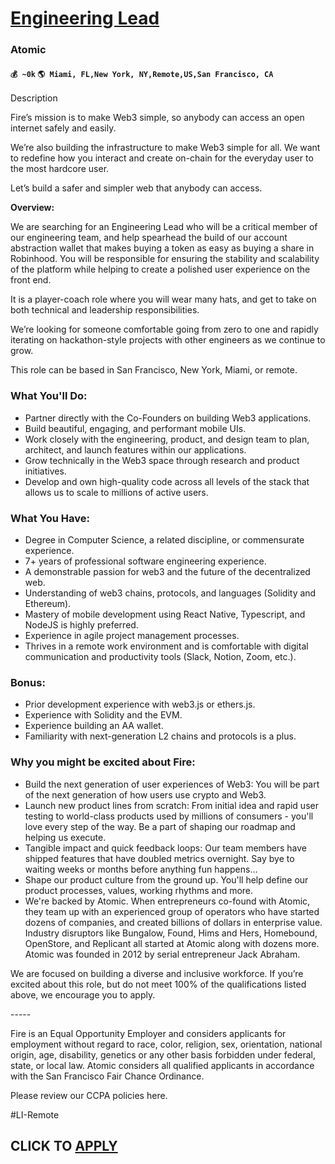# [Engineering Lead](https://www.remotewlb.com/apply/engineering-lead-72007)  
### Atomic  
#### `💰 ~0k` `🌎 Miami, FL,New York, NY,Remote,US,San Francisco, CA`  

Description

Fire’s mission is to make Web3 simple, so anybody can access an open internet safely and easily.

  

We’re also building the infrastructure to make Web3 simple for all. We want to redefine how you interact and create on-chain for the everyday user to the most hardcore user.

  

Let’s build a safer and simpler web that anybody can access.

  

 **Overview:**

We are searching for an Engineering Lead who will be a critical member of our engineering team, and help spearhead the build of our account abstraction wallet that makes buying a token as easy as buying a share in Robinhood. You will be responsible for ensuring the stability and scalability of the platform while helping to create a polished user experience on the front end.

  

It is a player-coach role where you will wear many hats, and get to take on both technical and leadership responsibilities.

  

We’re looking for someone comfortable going from zero to one and rapidly iterating on hackathon-style projects with other engineers as we continue to grow.

  

This role can be based in San Francisco, New York, Miami, or remote.

### What You'll Do:

  * Partner directly with the Co-Founders on building Web3 applications.
  * Build beautiful, engaging, and performant mobile UIs.
  * Work closely with the engineering, product, and design team to plan, architect, and launch features within our applications.
  * Grow technically in the Web3 space through research and product initiatives.
  * Develop and own high-quality code across all levels of the stack that allows us to scale to millions of active users.

### What You Have:

  * Degree in Computer Science, a related discipline, or commensurate experience.
  * 7+ years of professional software engineering experience.
  * A demonstrable passion for web3 and the future of the decentralized web.
  * Understanding of web3 chains, protocols, and languages (Solidity and Ethereum).
  * Mastery of mobile development using React Native, Typescript, and NodeJS is highly preferred.
  * Experience in agile project management processes.
  * Thrives in a remote work environment and is comfortable with digital communication and productivity tools (Slack, Notion, Zoom, etc.).

### Bonus:

  * Prior development experience with web3.js or ethers.js.
  * Experience with Solidity and the EVM.
  * Experience building an AA wallet.
  * Familiarity with next-generation L2 chains and protocols is a plus.

### Why you might be excited about Fire:

  * Build the next generation of user experiences of Web3: You will be part of the next generation of how users use crypto and Web3.
  * Launch new product lines from scratch: From initial idea and rapid user testing to world-class products used by millions of consumers - you'll love every step of the way. Be a part of shaping our roadmap and helping us execute.
  * Tangible impact and quick feedback loops: Our team members have shipped features that have doubled metrics overnight. Say bye to waiting weeks or months before anything fun happens…
  * Shape our product culture from the ground up. You'll help define our product processes, values, working rhythms and more.
  * We're backed by Atomic. When entrepreneurs co-found with Atomic, they team up with an experienced group of operators who have started dozens of companies, and created billions of dollars in enterprise value. Industry disruptors like Bungalow, Found, Hims and Hers, Homebound, OpenStore, and Replicant all started at Atomic along with dozens more. Atomic was founded in 2012 by serial entrepreneur Jack Abraham.

We are focused on building a diverse and inclusive workforce. If you’re excited about this role, but do not meet 100% of the qualifications listed above, we encourage you to apply.

\-----

Fire is an Equal Opportunity Employer and considers applicants for employment without regard to race, color, religion, sex, orientation, national origin, age, disability, genetics or any other basis forbidden under federal, state, or local law. Atomic considers all qualified applicants in accordance with the San Francisco Fair Chance Ordinance.

  

Please review our CCPA policies here.

  

#LI-Remote

  
## CLICK TO [APPLY](https://www.remotewlb.com/apply/engineering-lead-72007)

